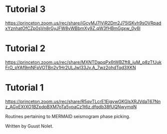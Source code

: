 Tutorial 3
==========
https://princeton.zoom.us/rec/share/jGcyMJ7IViR2Dm2J75ISKvh9sOVRpadxYznhatOfCZp0sVn8rGyJFW8vWBbmXy9Z.qW3fHBmGgxw_0y6I

Tutorial 2
==========
https://princeton.zoom.us/rec/share/MXNTDapqPx6tWBZft8_iuM_p8zTfJukFrO_pYAf9mNFpVOTBn2v1Hr2ULJwl33Jv.A_7wz2ohdTqd3XKN

Tutorial 1
==========
https://princeton.zoom.us/rec/share/R5qvTLcrE1EjgywGKGlsXRJVdaT67Nnz_AGxEXtXO1BZpdpBXM7oTa5vpaCz1t6z.dfqdb38fUQNwymqN

Routines pertaining to MERMAID seismogram phase picking.

Written by Guust Nolet.
